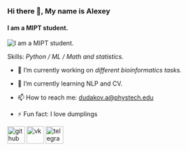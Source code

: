 ### Hi there 👋, My name is Alexey
#### I am a MIPT student. 
![I am a MIPT student. ](https://github.com/dxdydakov/dxdydakov/assets/108963348/1161b032-6ab3-4aba-aca1-6dfbff71653e)


Skills: *Python / ML / Math and statistics.*

- 🔭 I’m currently working on *different bioinformatics tasks.* 

- 🌱 I’m currently learning NLP and CV. 
- 📫 How to reach me: dudakov.a@phystech.edu 
- ⚡ Fun fact: I love dumplings 


[<img src='https://cdn.jsdelivr.net/npm/simple-icons@3.0.1/icons/github.svg' alt='github' height='40'>](https://github.com/dxdydakov)  [<img src='https://cdn.jsdelivr.net/npm/simple-icons@3.0.1/icons/vk.svg' alt='vk' height='40'>](vk.com/dxdydakov)  [<img src='https://cdn.jsdelivr.net/npm/simple-icons@3.0.1/icons/telegram.svg' alt='telegram' height='40'>](dxdydakov)  

